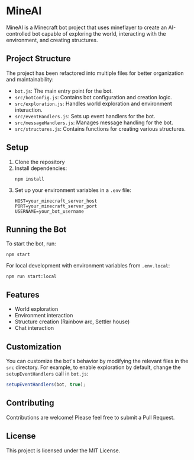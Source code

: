 # MineAI

MineAI is a Minecraft bot project that uses mineflayer to create an AI-controlled bot capable of exploring the world, interacting with the environment, and creating structures.

## Project Structure

The project has been refactored into multiple files for better organization and maintainability:

- `bot.js`: The main entry point for the bot.
- `src/botConfig.js`: Contains bot configuration and creation logic.
- `src/exploration.js`: Handles world exploration and environment interaction.
- `src/eventHandlers.js`: Sets up event handlers for the bot.
- `src/messageHandlers.js`: Manages message handling for the bot.
- `src/structures.js`: Contains functions for creating various structures.

## Setup

1. Clone the repository
2. Install dependencies:
   ```
   npm install
   ```
3. Set up your environment variables in a `.env` file:
   ```
   HOST=your_minecraft_server_host
   PORT=your_minecraft_server_port
   USERNAME=your_bot_username
   ```

## Running the Bot

To start the bot, run:

```
npm start
```

For local development with environment variables from `.env.local`:

```
npm run start:local
```

## Features

- World exploration
- Environment interaction
- Structure creation (Rainbow arc, Settler house)
- Chat interaction

## Customization

You can customize the bot's behavior by modifying the relevant files in the `src` directory. For example, to enable exploration by default, change the `setupEventHandlers` call in `bot.js`:

```javascript
setupEventHandlers(bot, true);
```

## Contributing

Contributions are welcome! Please feel free to submit a Pull Request.

## License

This project is licensed under the MIT License.
